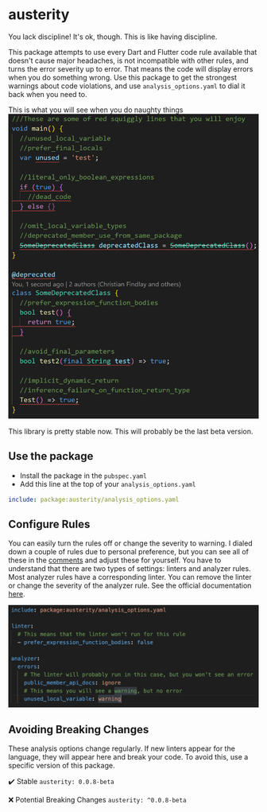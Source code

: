 # austerity
You lack discipline! It's ok, though. This is like having discipline.

This package attempts to use every Dart and Flutter code rule available that doesn't cause major headaches, is not incompatible with other rules, and turns the error severity up to error. That means the code will display errors when you do something wrong. Use this package to get the strongest warnings about code violations, and use `analysis_options.yaml` to dial it back when you need to.

This is what you will see when you do naughty things
![errors](https://github.com/MelbourneDeveloper/austerity/blob/main/doc/images/errors.png) 

This library is pretty stable now. This will probably be the last beta version. 

## Use the package
- Install the package in the `pubspec.yaml`
- Add this line at the top of your `analysis_options.yaml`

```yaml
include: package:austerity/analysis_options.yaml
```

## Configure Rules
You can easily turn the rules off or change the severity to warning. I dialed down a couple of rules due to personal preference, but you can see all of these in the [comments](https://github.com/MelbourneDeveloper/austerity/blob/main/lib/analysis_options.yaml) and adjust these for yourself. You have to understand that there are two types of settings: linters and analyzer rules. Most analyzer rules have a corresponding linter. You can remove the linter or change the severity of the analyzer rule. See the official documentation [here](https://dart.dev/guides/language/analysis-options).

![errors](https://github.com/MelbourneDeveloper/austerity/blob/main/doc/images/config.png) 

## Avoiding Breaking Changes
These analysis options change regularly. If new linters appear for the language, they will appear here and break your code. To avoid this, use a specific version of this package. 

✔️ Stable
`austerity: 0.0.8-beta`

❌ Potential Breaking Changes
`austerity: ^0.0.8-beta`